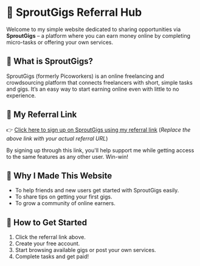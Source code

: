 # 🌱 SproutGigs Referral Hub

Welcome to my simple website dedicated to sharing opportunities via **SproutGigs** – a platform where you can earn money online by completing micro-tasks or offering your own services.

## 🚀 What is SproutGigs?

SproutGigs (formerly Picoworkers) is an online freelancing and crowdsourcing platform that connects freelancers with short, simple tasks and gigs. It’s an easy way to start earning online even with little to no experience.

## 🔗 My Referral Link

👉 [Click here to sign up on SproutGigs using my referral link]([https://sproutgigs.com/signup?ref=YOUR_REFERRAL_ID](https://sproutgigs.com/?a=40801492))  
(*Replace the above link with your actual referral URL*)

By signing up through this link, you'll help support me while getting access to the same features as any other user. Win-win!

## 🧠 Why I Made This Website

- To help friends and new users get started with SproutGigs easily.
- To share tips on getting your first gigs.
- To grow a community of online earners.

## 📌 How to Get Started

1. Click the referral link above.
2. Create your free account.
3. Start browsing available gigs or post your own services.
4. Complete tasks and get paid!

